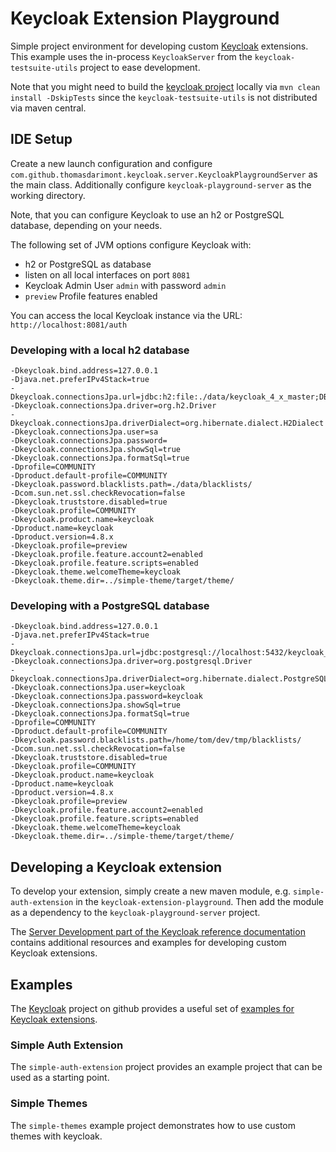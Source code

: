 # Keycloak Extension Playground

Simple project environment for developing custom [Keycloak](https://keycloak.org) extensions.  
This example uses the in-process `KeycloakServer` from the `keycloak-testsuite-utils` project to ease development.

Note that you might need to build the [keycloak project](https://github.com/keycloak/keycloak) locally via `mvn clean install -DskipTests` since the
`keycloak-testsuite-utils` is not distributed via maven central. 

## IDE Setup

Create a new launch configuration and configure `com.github.thomasdarimont.keycloak.server.KeycloakPlaygroundServer` as the main class.
Additionally configure `keycloak-playground-server` as the working directory.

Note, that you can configure Keycloak to use an h2 or PostgreSQL database, depending on your needs.

The following set of JVM options configure Keycloak with:
* h2 or PostgreSQL as database
* listen on all local interfaces on port `8081`
* Keycloak Admin User `admin` with password `admin`
* `preview` Profile features enabled

You can access the local Keycloak instance via the URL: `http://localhost:8081/auth` 

### Developing with a local h2 database

```
-Dkeycloak.bind.address=127.0.0.1
-Djava.net.preferIPv4Stack=true
-Dkeycloak.connectionsJpa.url=jdbc:h2:file:./data/keycloak_4_x_master;DB_CLOSE_ON_EXIT=FALSE
-Dkeycloak.connectionsJpa.driver=org.h2.Driver
-Dkeycloak.connectionsJpa.driverDialect=org.hibernate.dialect.H2Dialect
-Dkeycloak.connectionsJpa.user=sa
-Dkeycloak.connectionsJpa.password=
-Dkeycloak.connectionsJpa.showSql=true
-Dkeycloak.connectionsJpa.formatSql=true
-Dprofile=COMMUNITY
-Dproduct.default-profile=COMMUNITY
-Dkeycloak.password.blacklists.path=./data/blacklists/
-Dcom.sun.net.ssl.checkRevocation=false
-Dkeycloak.truststore.disabled=true
-Dkeycloak.profile=COMMUNITY
-Dkeycloak.product.name=keycloak
-Dproduct.name=keycloak
-Dproduct.version=4.8.x
-Dkeycloak.profile=preview
-Dkeycloak.profile.feature.account2=enabled
-Dkeycloak.profile.feature.scripts=enabled
-Dkeycloak.theme.welcomeTheme=keycloak
-Dkeycloak.theme.dir=../simple-theme/target/theme/
```

### Developing with a PostgreSQL database

```
-Dkeycloak.bind.address=127.0.0.1
-Djava.net.preferIPv4Stack=true
-Dkeycloak.connectionsJpa.url=jdbc:postgresql://localhost:5432/keycloak_4_x_master
-Dkeycloak.connectionsJpa.driver=org.postgresql.Driver
-Dkeycloak.connectionsJpa.driverDialect=org.hibernate.dialect.PostgreSQLDialect
-Dkeycloak.connectionsJpa.user=keycloak
-Dkeycloak.connectionsJpa.password=keycloak
-Dkeycloak.connectionsJpa.showSql=true
-Dkeycloak.connectionsJpa.formatSql=true
-Dprofile=COMMUNITY
-Dproduct.default-profile=COMMUNITY
-Dkeycloak.password.blacklists.path=/home/tom/dev/tmp/blacklists/
-Dcom.sun.net.ssl.checkRevocation=false
-Dkeycloak.truststore.disabled=true
-Dkeycloak.profile=COMMUNITY
-Dkeycloak.product.name=keycloak
-Dproduct.name=keycloak
-Dproduct.version=4.8.x
-Dkeycloak.profile=preview
-Dkeycloak.profile.feature.account2=enabled
-Dkeycloak.profile.feature.scripts=enabled
-Dkeycloak.theme.welcomeTheme=keycloak
-Dkeycloak.theme.dir=../simple-theme/target/theme/
```

## Developing a Keycloak extension

To develop your extension, simply create a new maven module, e.g. `simple-auth-extension` in the `keycloak-extension-playground`.
Then add the module as a dependency to the `keycloak-playground-server` project.

The [Server Development part of the Keycloak reference documentation](https://www.keycloak.org/docs/latest/server_development/index.html) contains additional resources and examples for developing custom Keycloak extensions.

## Examples

The [Keycloak](https://github.com/keycloak/keycloak) project on github provides a useful set of [examples for Keycloak extensions](https://github.com/keycloak/keycloak/tree/master/examples).

### Simple Auth Extension
The `simple-auth-extension` project provides an example project that can be used as a starting point.

### Simple Themes
The `simple-themes` example project demonstrates how to use custom themes with keycloak. 